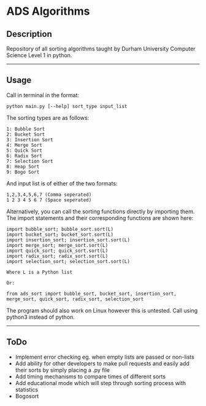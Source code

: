 # ADS Algorithms
## Description
Repository of all sorting algorithms taught by Durham University Computer Science Level 1 in python.

---
## Usage

Call in terminal in the format:

    python main.py [--help] sort_type input_list

The sorting types are as follows:

    1: Bubble Sort
    2: Bucket Sort
    3: Insertion Sort
    4: Merge Sort
    5: Quick Sort
    6: Radix Sort
    7: Selection Sort
    8: Heap Sort
    9: Bogo Sort

And input list is of either of the two formats:

    1,2,3,4,5,6,7 (Comma seperated)
    1 2 3 4 5 6 7 (Space seperated)

Alternatively, you can call the sorting functions directly by importing them. The import statements and their corresponding functions are shown here:

    import bubble_sort; bubble_sort.sort(L)
    import bucket_sort; bucket_sort.sort(L)
    import insertion_sort; insertion_sort.sort(L)
    import merge_sort; merge_sort.sort(L)
    import quick_sort; quick_sort.sort(L)
    import radix_sort; radix_sort.sort(L)
    import selection_sort; selection_sort.sort(L)

    Where L is a Python list

    Or:

    from ads_sort import bubble_sort, bucket_sort, insertion_sort, merge_sort, quick_sort, radix_sort, selection_sort

The program should also work on Linux however this is untested. Call using python3 instead of python.

---
## ToDo

* Implement error checking eg. when empty lists are passed or non-lists
* Add ability for other developers to make pull requests and easily add their sorts by simply placing a .py file
* Add timing mechanisms to compare times of different sorts
* Add educational mode which will step through sorting process with statistics
* Bogosort
